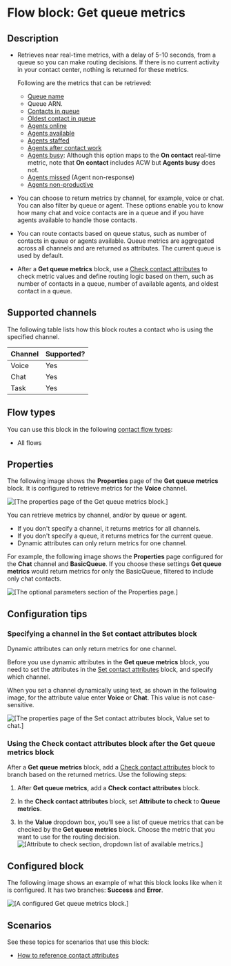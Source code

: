 # Flow block: Get queue metrics<a name="get-queue-metrics"></a>

## Description<a name="get-queue-metrics-description"></a>
+ Retrieves near real\-time metrics, with a delay of 5\-10 seconds, from a queue so you can make routing decisions\. If there is no current activity in your contact center, nothing is returned for these metrics\. 

  Following are the metrics that can be retrieved:
  + [Queue name](real-time-metrics-definitions.md#queue-real-time) 
  + Queue ARN\. 
  + [Contacts in queue](real-time-metrics-definitions.md#in-queue-real-time)
  + [Oldest contact in queue](real-time-metrics-definitions.md#oldest-real-time)
  + [Agents online](real-time-metrics-definitions.md#online-real-time)
  + [Agents available](real-time-metrics-definitions.md#available-real-time)
  + [Agents staffed](real-time-metrics-definitions.md#staffed-real-time)
  + [Agents after contact work](real-time-metrics-definitions.md#aftercallwork-real-time)
  + [Agents busy](real-time-metrics-definitions.md#on-call-real-time): Although this option maps to the **On contact** real\-time metric, note that **On contact** includes ACW but **Agents busy** does not\.
  + [Agents missed](real-time-metrics-definitions.md#agent-non-response-real-time) \(Agent non\-response\)
  + [Agents non\-productive](real-time-metrics-definitions.md#non-productive-time-real-time)
+ You can choose to return metrics by channel, for example, voice or chat\. You can also filter by queue or agent\. These options enable you to know how many chat and voice contacts are in a queue and if you have agents available to handle those contacts\. 
+ You can route contacts based on queue status, such as number of contacts in queue or agents available\. Queue metrics are aggregated across all channels and are returned as attributes\. The current queue is used by default\.
+ After a **Get queue metrics** block, use a [Check contact attributes](check-contact-attributes.md) to check metric values and define routing logic based on them, such as number of contacts in a queue, number of available agents, and oldest contact in a queue\. 

## Supported channels<a name="get-queue-metrics-channels"></a>

The following table lists how this block routes a contact who is using the specified channel\. 


| Channel | Supported? | 
| --- | --- | 
| Voice | Yes | 
| Chat | Yes | 
| Task | Yes | 

## Flow types<a name="get-queue-metrics-types"></a>

You can use this block in the following [contact flow types](create-contact-flow.md#contact-flow-types):
+ All flows

## Properties<a name="get-queue-metrics-properties"></a>

The following image shows the **Properties** page of the **Get queue metrics** block\. It is configured to retrieve metrics for the **Voice** channel\.

![\[The properties page of the Get queue metrics block.\]](http://docs.aws.amazon.com/connect/latest/adminguide/images/get-queue-metrics-properties1.png)

You can retrieve metrics by channel, and/or by queue or agent\.
+ If you don't specify a channel, it returns metrics for all channels\. 
+ If you don't specify a queue, it returns metrics for the current queue\.
+ Dynamic attributes can only return metrics for one channel\. 

For example, the following image shows the **Properties** page configured for the **Chat** channel and **BasicQueue**\. If you choose these settings **Get queue metrics** would return metrics for only the BasicQueue, filtered to include only chat contacts\. 

![\[The optional parameters section of the Properties page.\]](http://docs.aws.amazon.com/connect/latest/adminguide/images/get-queue-metrics-properties3.png)

## Configuration tips<a name="get-queue-metrics-tips"></a>

### Specifying a channel in the Set contact attributes block<a name="get-queue-metrics-tips1"></a>

Dynamic attributes can only return metrics for one channel\.

Before you use dynamic attributes in the **Get queue metrics** block, you need to set the attributes in the [Set contact attributes](set-contact-attributes.md) block, and specify which channel\.

When you set a channel dynamically using text, as shown in the following image, for the attribute value enter **Voice** or **Chat**\. This value is not case\-sensitive\. 

![\[The properties page of the Set contact attributes block, Value set to chat.\]](http://docs.aws.amazon.com/connect/latest/adminguide/images/get-queue-metrics-properties2.png)

### Using the Check contact attributes block after the Get queue metrics block<a name="get-queue-metrics-tips2"></a>

After a **Get queue metrics** block, add a [Check contact attributes](check-contact-attributes.md) block to branch based on the returned metrics\. Use the following steps:

1. After **Get queue metrics**, add a **Check contact attributes** block\.

1. In the **Check contact attributes** block, set **Attribute to check** to **Queue metrics**\.

1. In the **Value** dropdown box, you'll see a list of queue metrics that can be checked by the **Get queue metrics** block\. Choose the metric that you want to use for the routing decision\.   
![\[Attribute to check section, dropdown list of available metrics.\]](http://docs.aws.amazon.com/connect/latest/adminguide/images/get-queue-metrics-block-returned-metrics.png)

## Configured block<a name="get-queue-metrics-configured"></a>

The following image shows an example of what this block looks like when it is configured\. It has two branches: **Success** and **Error**\.

![\[A configured Get queue metrics block.\]](http://docs.aws.amazon.com/connect/latest/adminguide/images/get-queue-metrics-configured.png)

## Scenarios<a name="get-queue-metrics-scenarios"></a>

See these topics for scenarios that use this block:
+ [How to reference contact attributes](how-to-reference-attributes.md)